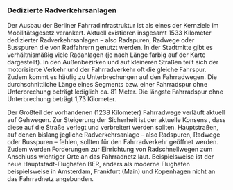 ### Dedizierte Radverkehrsanlagen
Der Ausbau der Berliner Fahrradinfrastruktur ist als eines der Kernziele im Mobilitätsgesetz verankert. Aktuell existieren insgesamt 1533
 Kilometer dedizierter Radverkehrsanlagen – also Radspuren, Radwege oder Busspuren die von Radfahrern genutzt werden. In der Stadtmitte
  gibt es verhältnismäßig viele Radanlagen (je nach Länge farbig auf der Karte dargestellt). In den Außenbezirken und auf kleineren 
  Straßen teilt sich der motorisierte Verkehr und der Fahrradverkehr oft die gleiche Fahrspur. Zudem kommt es häufig zu
Unterbrechungen auf den Fahrradwegen. Die durchschnittliche Länge eines Segments bzw. einer Fahrradspur ohne 
Unterbrechung beträgt lediglich ca. 81 Meter. Die längste Fahrradspur ohne Unterbrechung beträgt 1,73 Kilometer.


Der Großteil der vorhandenen (1238 Kilometer) Fahrradwege verläuft aktuell auf Gehwegen. Zur Steigerung der Sicherheit ist der aktuelle Konsens
, dass diese auf die Straße verlegt und verbreitert werden sollten. Hauptstraßen, auf denen bislang jegliche Radverkehrsanlage – also
 Radspuren, Radwege oder Busspuren – fehlen, sollten für den Fahrradverkehr geöffnet werden. Zudem werden Forderungen zur Einrichtung von
Radschnellwegen zum Anschluss wichtiger Orte an das Fahrradnetz laut. Beispielsweise ist der neue Hauptstadt-Flughafen BER,
anders als moderne Flughäfen beispielsweise in Amsterdam, Frankfurt (Main) und Kopenhagen nicht an das Fahrradnetz angebunden.


